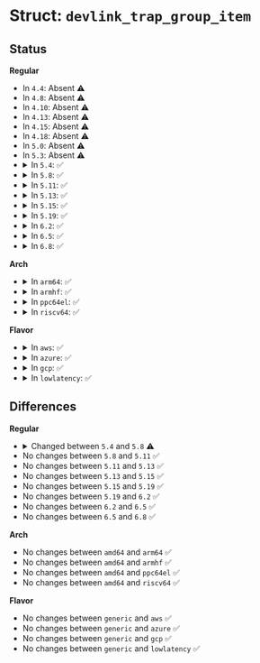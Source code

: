 # Struct: <code>devlink_trap_group_item</code>

## Status
<b>Regular</b>
<ul>
<li>
In <code>4.4</code>: Absent ⚠️
</li>
<li>
In <code>4.8</code>: Absent ⚠️
</li>
<li>
In <code>4.10</code>: Absent ⚠️
</li>
<li>
In <code>4.13</code>: Absent ⚠️
</li>
<li>
In <code>4.15</code>: Absent ⚠️
</li>
<li>
In <code>4.18</code>: Absent ⚠️
</li>
<li>
In <code>5.0</code>: Absent ⚠️
</li>
<li>
In <code>5.3</code>: Absent ⚠️
</li>
<li>
<details>
<summary>In <code>5.4</code>: ✅</summary>

```c
struct devlink_trap_group_item {
    const struct devlink_trap_group *group;
    refcount_t refcount;
    struct list_head list;
    struct devlink_stats *stats;
};
```
</details>
</li>
<li>
<details>
<summary>In <code>5.8</code>: ✅</summary>

```c
struct devlink_trap_group_item {
    const struct devlink_trap_group *group;
    struct devlink_trap_policer_item *policer_item;
    struct list_head list;
    struct devlink_stats *stats;
};
```
</details>
</li>
<li>
<details>
<summary>In <code>5.11</code>: ✅</summary>

```c
struct devlink_trap_group_item {
    const struct devlink_trap_group *group;
    struct devlink_trap_policer_item *policer_item;
    struct list_head list;
    struct devlink_stats *stats;
};
```
</details>
</li>
<li>
<details>
<summary>In <code>5.13</code>: ✅</summary>

```c
struct devlink_trap_group_item {
    const struct devlink_trap_group *group;
    struct devlink_trap_policer_item *policer_item;
    struct list_head list;
    struct devlink_stats *stats;
};
```
</details>
</li>
<li>
<details>
<summary>In <code>5.15</code>: ✅</summary>

```c
struct devlink_trap_group_item {
    const struct devlink_trap_group *group;
    struct devlink_trap_policer_item *policer_item;
    struct list_head list;
    struct devlink_stats *stats;
};
```
</details>
</li>
<li>
<details>
<summary>In <code>5.19</code>: ✅</summary>

```c
struct devlink_trap_group_item {
    const struct devlink_trap_group *group;
    struct devlink_trap_policer_item *policer_item;
    struct list_head list;
    struct devlink_stats *stats;
};
```
</details>
</li>
<li>
<details>
<summary>In <code>6.2</code>: ✅</summary>

```c
struct devlink_trap_group_item {
    const struct devlink_trap_group *group;
    struct devlink_trap_policer_item *policer_item;
    struct list_head list;
    struct devlink_stats *stats;
};
```
</details>
</li>
<li>
<details>
<summary>In <code>6.5</code>: ✅</summary>

```c
struct devlink_trap_group_item {
    const struct devlink_trap_group *group;
    struct devlink_trap_policer_item *policer_item;
    struct list_head list;
    struct devlink_stats *stats;
};
```
</details>
</li>
<li>
<details>
<summary>In <code>6.8</code>: ✅</summary>

```c
struct devlink_trap_group_item {
    const struct devlink_trap_group *group;
    struct devlink_trap_policer_item *policer_item;
    struct list_head list;
    struct devlink_stats *stats;
};
```
</details>
</li>
</ul>
<b>Arch</b>
<ul>
<li>
<details>
<summary>In <code>arm64</code>: ✅</summary>

```c
struct devlink_trap_group_item {
    const struct devlink_trap_group *group;
    refcount_t refcount;
    struct list_head list;
    struct devlink_stats *stats;
};
```
</details>
</li>
<li>
<details>
<summary>In <code>armhf</code>: ✅</summary>

```c
struct devlink_trap_group_item {
    const struct devlink_trap_group *group;
    refcount_t refcount;
    struct list_head list;
    struct devlink_stats *stats;
};
```
</details>
</li>
<li>
<details>
<summary>In <code>ppc64el</code>: ✅</summary>

```c
struct devlink_trap_group_item {
    const struct devlink_trap_group *group;
    refcount_t refcount;
    struct list_head list;
    struct devlink_stats *stats;
};
```
</details>
</li>
<li>
<details>
<summary>In <code>riscv64</code>: ✅</summary>

```c
struct devlink_trap_group_item {
    const struct devlink_trap_group *group;
    refcount_t refcount;
    struct list_head list;
    struct devlink_stats *stats;
};
```
</details>
</li>
</ul>
<b>Flavor</b>
<ul>
<li>
<details>
<summary>In <code>aws</code>: ✅</summary>

```c
struct devlink_trap_group_item {
    const struct devlink_trap_group *group;
    refcount_t refcount;
    struct list_head list;
    struct devlink_stats *stats;
};
```
</details>
</li>
<li>
<details>
<summary>In <code>azure</code>: ✅</summary>

```c
struct devlink_trap_group_item {
    const struct devlink_trap_group *group;
    refcount_t refcount;
    struct list_head list;
    struct devlink_stats *stats;
};
```
</details>
</li>
<li>
<details>
<summary>In <code>gcp</code>: ✅</summary>

```c
struct devlink_trap_group_item {
    const struct devlink_trap_group *group;
    refcount_t refcount;
    struct list_head list;
    struct devlink_stats *stats;
};
```
</details>
</li>
<li>
<details>
<summary>In <code>lowlatency</code>: ✅</summary>

```c
struct devlink_trap_group_item {
    const struct devlink_trap_group *group;
    refcount_t refcount;
    struct list_head list;
    struct devlink_stats *stats;
};
```
</details>
</li>
</ul>

## Differences
<b>Regular</b>
<ul>
<li>
<details>
<summary>Changed between <code>5.4</code> and <code>5.8</code> ⚠️</summary>
<ul>
<li>
<b>Field added. </b>
<code>struct devlink_trap_policer_item *policer_item</code>
</li>
<li>
<b>Field removed. </b>
<code>refcount_t refcount</code>
</li>
</ul>
</details>
</li>
<li>
No changes between <code>5.8</code> and <code>5.11</code> ✅
</li>
<li>
No changes between <code>5.11</code> and <code>5.13</code> ✅
</li>
<li>
No changes between <code>5.13</code> and <code>5.15</code> ✅
</li>
<li>
No changes between <code>5.15</code> and <code>5.19</code> ✅
</li>
<li>
No changes between <code>5.19</code> and <code>6.2</code> ✅
</li>
<li>
No changes between <code>6.2</code> and <code>6.5</code> ✅
</li>
<li>
No changes between <code>6.5</code> and <code>6.8</code> ✅
</li>
</ul>
<b>Arch</b>
<ul>
<li>
No changes between <code>amd64</code> and <code>arm64</code> ✅
</li>
<li>
No changes between <code>amd64</code> and <code>armhf</code> ✅
</li>
<li>
No changes between <code>amd64</code> and <code>ppc64el</code> ✅
</li>
<li>
No changes between <code>amd64</code> and <code>riscv64</code> ✅
</li>
</ul>
<b>Flavor</b>
<ul>
<li>
No changes between <code>generic</code> and <code>aws</code> ✅
</li>
<li>
No changes between <code>generic</code> and <code>azure</code> ✅
</li>
<li>
No changes between <code>generic</code> and <code>gcp</code> ✅
</li>
<li>
No changes between <code>generic</code> and <code>lowlatency</code> ✅
</li>
</ul>
